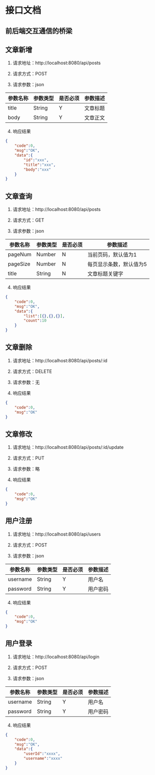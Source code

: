 # 接口文档


## 前后端交互通信的桥梁


## 文章新增

1. 请求地址：http://localhost:8080/api/posts

2. 请求方式：POST

3. 请求参数：json

| 参数名称 | 参数类型 | 是否必须 | 参数描述 |
| ------- | ------- | ------- | -------  |
|  title  |  String  |  Y     | 文章标题  |
|  body   |  String  |  Y     | 文章正文  |

4. 响应结果

```json
{
    "code":0,
    "msg":"OK",
    "data":{
        "id":"xxx",
        "title":"xxx",
        "body":"xxx"
    }
}
```








## 文章查询

1. 请求地址：http://localhost:8080/api/posts

2. 请求方式：GET

3. 请求参数：json

| 参数名称    | 参数类型 | 是否必须 |     参数描述            |
| -------    | -------  | ------- |      -------           |
| pageNum    |  Number  |  N      | 当前页码，默认值为1      |
| pageSize   |  Number  |  N      | 每页显示条数，默认值为5  |
| title      |  String  |  N      | 文章标题关键字          |


4. 响应结果

```json
{
    "code":0,
    "msg":"OK",
    "data":{
        "list":[{},{},{}],
        "count":10
    }
}
```


## 文章删除

1. 请求地址：http://localhost:8080/api/posts/:id

2. 请求方式：DELETE

3. 请求参数：无


4. 响应结果

```json
{
    "code":0,
    "msg":"OK"
}
```


## 文章修改

1. 请求地址：http://localhost:8080/api/posts/:id/update

2. 请求方式：PUT

3. 请求参数：略


4. 响应结果

```json
{
    "code":0,
    "msg":"OK"
}
```



## 用户注册

1. 请求地址：http://localhost:8080/api/users

2. 请求方式：POST

3. 请求参数：json

| 参数名称    | 参数类型 | 是否必须 | 参数描述 |
|  -------   |  ------- | ------ | -------  |
|  username  |  String  |  Y     | 用户名    |
|  password  |  String  |  Y     | 用户密码  |

4. 响应结果

```json
{
    "code":0,
    "msg":"OK"
}
```


## 用户登录

1. 请求地址：http://localhost:8080/api/login

2. 请求方式：POST

3. 请求参数：json

| 参数名称    | 参数类型 | 是否必须 | 参数描述 |
|  -------   |  ------- | ------ | -------  |
|  username  |  String  |  Y     | 用户名    |
|  password  |  String  |  Y     | 用户密码  |

4. 响应结果

```json
{
    "code":0,
    "msg":"OK",
    "data":{
        "userId":"xxxx",
        "username":"xxxx"
    }
}
```
